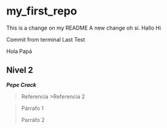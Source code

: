 # my_first_repo
This is a change on my README
A new change oh si.
Hallo
Hi

Commit from terminal
Last Test

Hola Papá

## Nivel 2
**_Pepe Crack_**
>Referencia
    >Referencia 2

>Párrafo 1
>
>Parráfo 2
